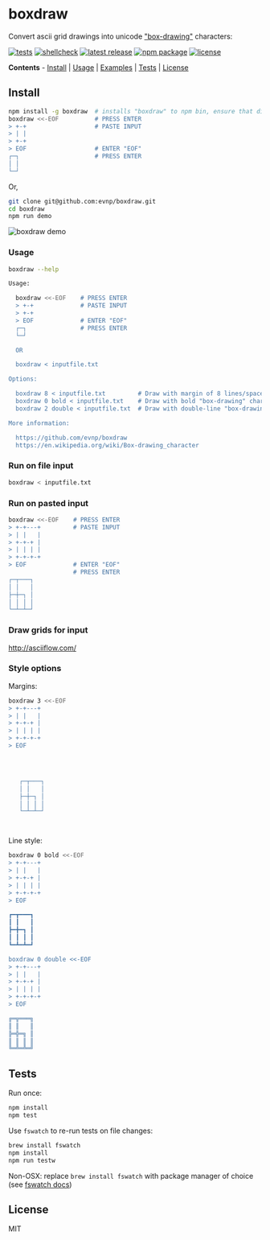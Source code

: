 # boxdraw

Convert ascii grid drawings into unicode ["box-drawing"](https://en.wikipedia.org/wiki/Box-drawing_character "wikipedia box-drawing characters") characters:

[![tests](https://github.com/evnp/boxdraw/workflows/tests/badge.svg)](https://github.com/evnp/boxdraw/actions)
[![shellcheck](https://github.com/evnp/boxdraw/workflows/shellcheck/badge.svg)](https://github.com/evnp/boxdraw/actions)
[![latest release](https://img.shields.io/github/release/evnp/boxdraw.svg)](https://github.com/evnp/boxdraw/releases/latest)
[![npm package](https://img.shields.io/npm/v/boxdraw.svg)](https://www.npmjs.com/package/boxdraw)
[![license](https://img.shields.io/github/license/evnp/boxdraw.svg?color=blue)](https://github.com/evnp/boxdraw/blob/master/LICENSE.md)

**Contents** - [Install](https://github.com/evnp/boxdraw#install) | [Usage](https://github.com/evnp/boxdraw#install) | [Examples](https://github.com/evnp/boxdraw#run-on-file-input) | [Tests](https://github.com/evnp/boxdraw#tests) | [License](https://github.com/evnp/boxdraw#license)

Install
-------

```sh
npm install -g boxdraw  # installs "boxdraw" to npm bin, ensure that directory is on your path
boxdraw <<-EOF          # PRESS ENTER
> +-+                   # PASTE INPUT
> | |
> +-+
> EOF                   # ENTER "EOF"
┌─┐                     # PRESS ENTER
│ │
└─┘
```

Or,

```sh
git clone git@github.com:evnp/boxdraw.git
cd boxdraw
npm run demo
```

![boxdraw demo](https://raw.githubusercontent.com/evnp/boxdraw/main/boxdraw.png "boxdraw demo")

###  Usage

```sh
boxdraw --help

Usage:

  boxdraw <<-EOF    # PRESS ENTER
  > +-+             # PASTE INPUT
  > +-+
  > EOF             # ENTER "EOF"
  ┌─┐               # PRESS ENTER
  └─┘

  OR

  boxdraw < inputfile.txt

Options:

  boxdraw 8 < inputfile.txt         # Draw with margin of 8 lines/spaces
  boxdraw 0 bold < inputfile.txt    # Draw with bold "box-drawing" characters
  boxdraw 2 double < inputfile.txt  # Draw with double-line "box-drawing" characters AND margin

More information:

  https://github.com/evnp/boxdraw
  https://en.wikipedia.org/wiki/Box-drawing_character

```

### Run on file input

```sh
boxdraw < inputfile.txt
```

### Run on pasted input

```sh
boxdraw <<-EOF    # PRESS ENTER
> +-+---+         # PASTE INPUT
> | |   |
> +-+-+ |
> | | | |
> +-+-+-+
> EOF             # ENTER "EOF"
                  # PRESS ENTER
┌─┬───┐
│ │   │
├─┼─┐ │
│ │ │ │
└─┴─┴─┘

```

### Draw grids for input

http://asciiflow.com/

### Style options

Margins:

```sh
boxdraw 3 <<-EOF
> +-+---+
> | |   |
> +-+-+ |
> | | | |
> +-+-+-+
> EOF




   ┌─┬───┐
   │ │   │
   ├─┼─┐ │
   │ │ │ │
   └─┴─┴─┘




```

Line style:

```sh
boxdraw 0 bold <<-EOF
> +-+---+
> | |   |
> +-+-+ |
> | | | |
> +-+-+-+
> EOF

┏━┳━━━┓
┃ ┃   ┃
┣━╋━┓ ┃
┃ ┃ ┃ ┃
┗━┻━┻━┛

boxdraw 0 double <<-EOF
> +-+---+
> | |   |
> +-+-+ |
> | | | |
> +-+-+-+
> EOF

╔═╦═══╗
║ ║   ║
╠═╬═╗ ║
║ ║ ║ ║
╚═╩═╩═╝

```

Tests
-------------
Run once:
```sh
npm install
npm test
```
Use `fswatch` to re-run tests on file changes:
```sh
brew install fswatch
npm install
npm run testw
```
Non-OSX: replace `brew install fswatch` with package manager of choice (see [fswatch docs](https://github.com/emcrisostomo/fswatch#getting-fswatch))

License
-------
MIT

